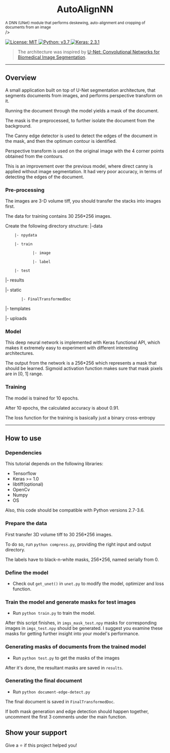 <h1 align="center">AutoAlignNN</h1>
<small>A DNN (UNet) module that performs deskewing, auto-alignment and cropping of documents from an image</small>
<br />
/>

<p>
  <a href="#" target="_blank">
    <img alt="License: MIT" src="https://img.shields.io/badge/License-MIT-yellow.svg?style=for-the-badge&logo=appveyor" />
    <img alt="Python: v3.7" src="https://img.shields.io/badge/python-v3.7-blue.svg?style=for-the-badge&logo=appveyor" />
    <img alt="Keras: 2.3.1" src="https://img.shields.io/badge/Keras-2.3.1-orange?style=for-the-badge&logo=appveyor" />
  </a>
</p>

> The architecture was inspired by [U-Net: Convolutional Networks for Biomedical Image Segmentation](http://lmb.informatik.uni-freiburg.de/people/ronneber/u-net/).

---

## Overview

A small application built on top of U-Net segmentation architecture, that segments documents from images,
and performs perspective transform on it.

Running the document through the model yields a mask of the document.

The mask is the preprocessed, to further isolate the document from the background.

The Canny edge detector is used to detect the edges of the document in the mask, and then the optimum contour is identified.

Perspective transform is used on the original image with the 4 corner points obtained from the contours.

This is an improvement over the previous model, where direct canny is applied without image segmentation. It had very poor accuracy, in terms of detecting the edges of the document.

### Pre-processing

The images are 3-D volume tiff, you should transfer the stacks into images first.

The data for training contains 30 256*256 images.

Create the following directory structure: 
  |-data 
  
        |- npydata
        
        |- train
        
                |- image
                
                |- label
                
        |- test

  |- results
  
  |- static
  
           |- FinalTransformedDoc
           
  |- templates
  
  |- uploads
  

### Model

This deep neural network is implemented with Keras functional API, which makes it extremely easy to experiment with different interesting architectures.

The output from the network is a 256*256 which represents a mask that should be learned. Sigmoid activation function
makes sure that mask pixels are in \[0, 1\] range.

### Training

The model is trained for 10 epochs.

After 10 epochs, the calculated accuracy is about 0.91.

The loss function for the training is basically just a binary cross-entropy

---

## How to use

### Dependencies

This tutorial depends on the following libraries:

* Tensorflow
* Keras >= 1.0
* libtiff(optional)
* OpenCv
* Numpy
* OS

Also, this code should be compatible with Python versions 2.7-3.6.



### Prepare the data

First transfer 3D volume tiff to 30 256*256 images.

To do so, run ```python compress.py```, providing the right input and output directory.

The labels have to black-n-white masks, 256*256, named serially from 0.


### Define the model

* Check out ```get_unet()``` in ```unet.py``` to modify the model, optimizer and loss function.

### Train the model and generate masks for test images

* Run ```python train.py``` to train the model.

After this script finishes, in ```imgs_mask_test.npy``` masks for corresponding images in ```imgs_test.npy```
should be generated. I suggest you examine these masks for getting further insight into your model's performance.

### Generating masks of documents from the trained model

* Run ```python test.py``` to get the masks of the images

After it's done, the resultant masks are saved in ```results```.

### Generating the final document

* Run ```python document-edge-detect.py```

The final document is saved in ```FinalTransformedDoc```.

If both mask generation and edge detection should happen together, uncomment the first 3 comments under the main function.

## Show your support

Give a ⭐️ if this project helped you!
